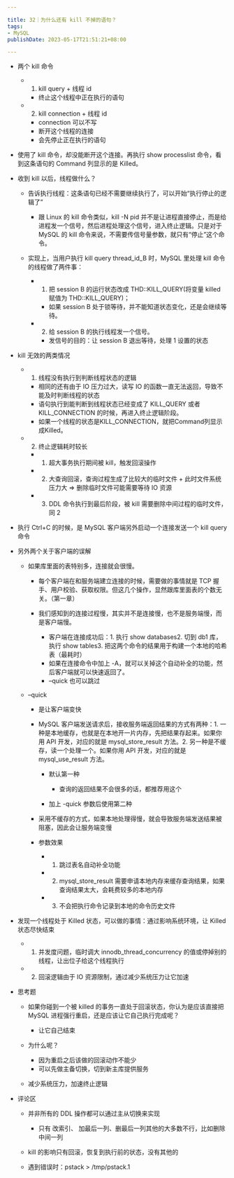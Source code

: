 ```yaml
---

title: 32｜为什么还有 kill 不掉的语句？
tags:
- MySQL
publishDate: 2023-05-17T21:51:21+08:00

---
```


- 两个 kill 命令

  - 1. kill query + 线程 id

    - 终止这个线程中正在执行的语句

  - 2. kill connection + 线程 id

    - connection 可以不写
    - 断开这个线程的连接
    - 会先停止正在执行的语句

- 使用了 kill 命令，却没能断开这个连接。再执行 show processlist 命令，看到这条语句的 Command 列显示的是 Killed。
- 收到 kill 以后，线程做什么？

  - 告诉执行线程：这条语句已经不需要继续执行了，可以开始“执行停止的逻辑了”

    - 跟 Linux 的 kill 命令类似，kill -N pid 并不是让进程直接停止，而是给进程发一个信号，然后进程处理这个信号，进入终止逻辑。只是对于 MySQL 的 kill 命令来说，不需要传信号量参数，就只有“停止”这个命令。

  - 实现上，当用户执行 kill query thread_id_B 时，MySQL 里处理 kill 命令的线程做了两件事：

    - 1. 把 session B 的运行状态改成 THD::KILL_QUERY(将变量 killed 赋值为 THD::KILL_QUERY)；

      - 如果 session B 处于锁等待，并不能知道状态变化，还是会继续等待。

    - 2. 给 session B 的执行线程发一个信号。

      - 发信号的目的：让 session B 退出等待，处理 1 设置的状态

- kill 无效的两类情况

  - 1. 线程没有执行到判断线程状态的逻辑

    - 相同的还有由于 IO 压力过大，读写 IO 的函数一直无法返回，导致不能及时判断线程的状态
    - 语句执行到能判断到线程状态已经变成了 KILL_QUERY 或者 KILL_CONNECTION 的时候，再进入终止逻辑阶段。
    - 如果一个线程的状态是KILL_CONNECTION，就把Command列显示成Killed。

  - 2. 终止逻辑耗时较长

    - 1. 超大事务执行期间被 kill，触发回滚操作
    - 2. 大查询回滚，查询过程生成了比较大的临时文件 + 此时文件系统压力大 => 删除临时文件可能需要等待 IO 资源
    - 3. DDL 命令执行到最后阶段，被 kill 需要删除中间过程的临时文件，同 2

- 执行 Ctrl+C 的时候，是 MySQL 客户端另外启动一个连接发送一个 kill query 命令
- 另外两个关于客户端的误解

  - 如果库里面的表特别多，连接就会很慢。

    - 每个客户端在和服务端建立连接的时候，需要做的事情就是 TCP 握手、用户校验、获取权限。但这几个操作，显然跟库里面表的个数无关。（第一章）
    - 我们感知到的连接过程慢，其实并不是连接慢，也不是服务端慢，而是客户端慢。

      - 客户端在连接成功后：1. 执行 show databases2. 切到 db1 库，执行 show tables3. 把这两个命令的结果用于构建一个本地的哈希表（最耗时）
      - 如果在连接命令中加上 -A，就可以关掉这个自动补全的功能，然后客户端就可以快速返回了。
      - –quick 也可以跳过

  - –quick

    - 是让客户端变快
    - MySQL 客户端发送请求后，接收服务端返回结果的方式有两种：1. 一种是本地缓存，也就是在本地开一片内存，先把结果存起来。如果你用 API 开发，对应的就是 mysql_store_result 方法。2. 另一种是不缓存，读一个处理一个。如果你用 API 开发，对应的就是 mysql_use_result 方法。

      - 默认第一种

        - 查询的返回结果不会很多的话，都推荐用这个

      - 加上 -quick 参数后使用第二种

    - 采用不缓存的方式，如果本地处理得慢，就会导致服务端发送结果被阻塞，因此会让服务端变慢
    - 参数效果

      - 1. 跳过表名自动补全功能
      - 2. mysql_store_result 需要申请本地内存来缓存查询结果，如果查询结果太大，会耗费较多的本地内存
      - 3. 不会把执行命令记录到本地的命令历史文件

- 发现一个线程处于 Killed 状态，可以做的事情：通过影响系统环境，让 Killed 状态尽快结束

  - 1. 并发度问题，临时调大 innodb_thread_concurrency 的值或停掉别的线程，让出位子给这个线程执行
  - 2. 回滚逻辑由于 IO 资源限制，通过减少系统压力让它加速

- 思考题

  - 如果你碰到一个被 killed 的事务一直处于回滚状态，你认为是应该直接把 MySQL 进程强行重启，还是应该让它自己执行完成呢？

    - 让它自己结束

  - 为什么呢？

    - 因为重启之后该做的回滚动作不能少
    - 可以先做主备切换，切到新主库提供服务

  - 减少系统压力，加速终止逻辑

- 评论区

  - 并非所有的 DDL 操作都可以通过主从切换来实现

    - 只有 改索引、 加最后一列、删最后一列其他的大多数不行，比如删除中间一列

  - kill 的影响只有回滚，恢复到执行前的状态，没有其他的
  - 遇到错误时：pstack <pid of mysqld> > /tmp/pstack.1
